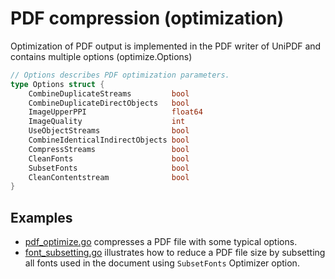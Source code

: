 # PDF compression (optimization)

Optimization of PDF output is implemented in the PDF writer of UniPDF and contains multiple options (optimize.Options)
```go
// Options describes PDF optimization parameters.
type Options struct {
	CombineDuplicateStreams         bool
	CombineDuplicateDirectObjects   bool
	ImageUpperPPI                   float64
	ImageQuality                    int
	UseObjectStreams                bool
	CombineIdenticalIndirectObjects bool
	CompressStreams                 bool
	CleanFonts                      bool
	SubsetFonts                     bool
	CleanContentstream              bool
}
```


## Examples

- [pdf_optimize.go](pdf_optimize.go) compresses a PDF file with some typical options.
- [font_subsetting.go](font_subsetting.go) illustrates how to reduce a PDF file size by subsetting all fonts used in the document using `SubsetFonts` Optimizer option.
